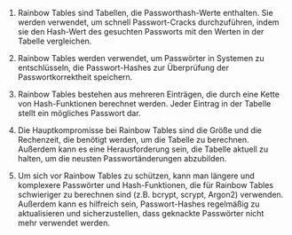 1. Rainbow Tables sind Tabellen, die Passworthash-Werte enthalten. Sie werden verwendet, um schnell Passwort-Cracks durchzuführen, indem sie den Hash-Wert des gesuchten Passworts mit den Werten in der Tabelle vergleichen.

2. Rainbow Tables werden verwendet, um Passwörter in Systemen zu entschlüsseln, die Passwort-Hashes zur Überprüfung der Passwortkorrektheit speichern.

3. Rainbow Tables bestehen aus mehreren Einträgen, die durch eine Kette von Hash-Funktionen berechnet werden. Jeder Eintrag in der Tabelle stellt ein mögliches Passwort dar.

4. Die Hauptkompromisse bei Rainbow Tables sind die Größe und die Rechenzeit, die benötigt werden, um die Tabelle zu berechnen. Außerdem kann es eine Herausforderung sein, die Tabelle aktuell zu halten, um die neusten Passwortänderungen abzubilden.

5. Um sich vor Rainbow Tables zu schützen, kann man längere und komplexere Passwörter und Hash-Funktionen, die für Rainbow Tables schwieriger zu berechnen sind (z.B. bcrypt, scrypt, Argon2) verwenden. Außerdem kann es hilfreich sein, Passwort-Hashes regelmäßig zu aktualisieren und sicherzustellen, dass geknackte Passwörter nicht mehr verwendet werden.
